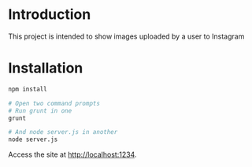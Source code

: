 # Introduction

This project is intended to show images uploaded by a user to Instagram

# Installation

``` bash
npm install

# Open two command prompts
# Run grunt in one
grunt

# And node server.js in another
node server.js
```

Access the site at [http://localhost:1234](http://localhost:1234).